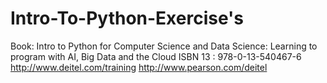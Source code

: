# Intro-To-Python-Exercise's
Book: Intro to Python for Computer Science and Data Science: Learning to program with AI, Big Data and the Cloud
ISBN 13 : 978-0-13-540467-6 
http://www.deitel.com/training
http://www.pearson.com/deitel
